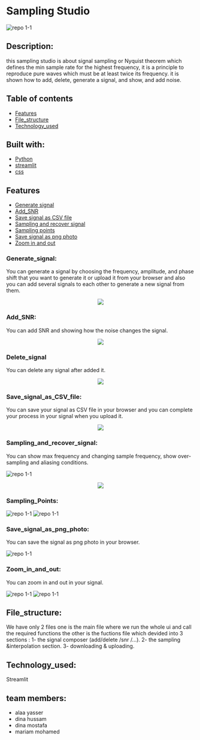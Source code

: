 # Sampling Studio 
![repo 1-1](https://github.com/alaayasser01/DSP_Task1_14/blob/main/photos/home_page.jpg)
## Description:
this sampling studio is about signal sampling or Nyquist theorem which defines the min sample rate for the highest frequency, it is a principle to reproduce pure waves which must be at least twice its frequency. it is shown how to add, delete, generate a signal, and show, and add noise.

## Table of contents

* [Features](#features)
* [File_structure](#file_structure)
* [Technology_used](#technology_used)

## Built with: 
* [Python](#python)
* [streamlit](#streamlit)
* [css](#css)

## Features
* [Generate signal](#generate_signal)
* [Add_SNR](#add_snr)
* [Save signal as CSV file](#save_signal_as_CSV_file)
* [Sampling and recover signal](#sampling_and_recover_signal)
* [Sampling points](#sampling_points)
* [Save signal as png photo](#save_signal_as_png_photo)
* [Zoom in and out](#zoom_in_and_out)

### Generate_signal:
You can generate a signal by choosing the frequency, amplitude, and phase shift that you want to generate it or upload it from your browser and also you can add several signals to each other to generate a new signal from them.


<p align="center">
    <img src="https://github.com/alaayasser01/DSP_Task1_14/blob/main/photos/generate.jpg">
</p>



### Add_SNR:
You can add SNR and showing how the noise changes the signal.


<p align="center">
    <img src="https://github.com/alaayasser01/DSP_Task1_14/blob/main/photos/SNR%20.jpg">
</p>

### Delete_signal
You can delete any signal after added it.

<p align="center">
    <img src="https://github.com/alaayasser01/DSP_Task1_14/blob/main/photos/delete.jpg">
</p>

### Save_signal_as_CSV_file:
You can save your signal as CSV file in your browser and you can complete your process in your signal when you upload it.

<p align="center">
    <img src="https://github.com/alaayasser01/DSP_Task1_14/blob/main/photos/save.jpg">
</p>

### Sampling_and_recover_signal:
You can show max frequency and changing sample frequency, show over-sampling and aliasing conditions.

![repo 1-1](https://github.com/alaayasser01/DSP_Task1_14/blob/main/photos/sampling.jpg)
<p align="center">
    <img src="https://github.com/alaayasser01/DSP_Task1_14/blob/main/photos/freq.jpg">
</p>


### Sampling_Points:
![repo 1-1](https://github.com/alaayasser01/DSP_Task1_14/blob/main/photos/sampling_points.jpg)
![repo 1-1](https://github.com/alaayasser01/DSP_Task1_14/blob/main/photos/points.jpg)
### Save_signal_as_png_photo:
You can save the signal as png photo in your browser.

![repo 1-1](https://github.com/alaayasser01/DSP_Task1_14/blob/main/photos/dwonload_png.png)


### Zoom_in_and_out:
You can zoom in and out in your signal.

![repo 1-1](https://github.com/alaayasser01/DSP_Task1_14/blob/main/photos/zoom_in.jpg)
![repo 1-1](https://github.com/alaayasser01/DSP_Task1_14/blob/main/photos/zoom_out.jpg)


## File_structure:
We have only 2 files one is the main file where we run the whole ui and call the required functions 
the other is the fuctions file which devided into 3 sections : 
1- the signal composer (add/delete /snr /...). 
2- the sampling &interpolation section.
3- downloading & uploading.


## Technology_used:
Streamlit 

## team members: 

- alaa yasser 
- dina hussam 
- dina mostafa
- mariam mohamed 

